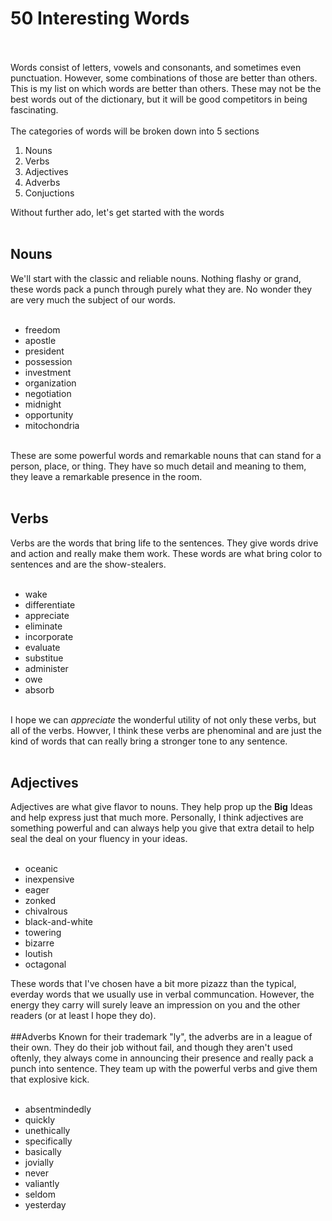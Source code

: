# 50 Interesting Words
<br>
<br>
Words consist of letters, vowels and consonants, and sometimes even punctuation. However, some combinations of those are better than others. This is my list on which words are better than others. These may not be the best words out of the dictionary, but it will be good competitors in being fascinating.
<br>
<br>
The categories of words will be broken down into 5 sections
<ol> 
  <li> Nouns</li>
  <li>Verbs</li>
  <li>Adjectives</li>
  <li>Adverbs</li>
  <li>Conjuctions</li>
</ol>
Without further ado, let's get started with the words
<br>
<br>
<h2> Nouns</h2>
We'll start with the classic and reliable nouns. Nothing flashy or grand, these words pack a punch through purely what they are.
No wonder they are very much the subject of our words.
<br>
<br>
<ul>
  <li>freedom</li>
  <li>apostle</li>
  <li>president</li>
  <li>possession</li>
  <li>investment</li>
  <li>organization</li>
  <li>negotiation</li>
  <li>midnight</li>
  <li>opportunity</li>
  <li>mitochondria</li>
</ul>
<br>
These are some powerful words and remarkable nouns that can stand for a person, place, or thing. They have so much detail and meaning to them, they leave a remarkable presence in the room.
<br>
<br>
<h2>Verbs</h2>
Verbs are the words that bring life to the sentences. They give words drive and action and really make them work. These words are what bring color to sentences and are the show-stealers.
<br>
<br>
<ul>
  <li>wake</li>
  <li>differentiate</li>
  <li>appreciate</li>
  <li>eliminate</li>
  <li>incorporate</li>
  <li>evaluate</li>
  <li>substitue</li>
  <li>administer</li>
  <li>owe</li>
  <li>absorb</li>
</ul>
<br>
I hope we can <em>appreciate</em> the wonderful utility of not only these verbs, but all of the verbs. Howver, I think these verbs are phenominal and are just the kind of words that can really bring a stronger tone to any sentence.
<br>
<br>
<h2>Adjectives</h2>
Adjectives are what give flavor to nouns. They help prop up the <strong>Big</strong> Ideas and help express just that much more. Personally, I think adjectives are something powerful and can always help you give that extra detail to help seal the deal on your fluency in your ideas.
<br>
<br>
<ul>
  <li>oceanic</li>
  <li>inexpensive</li>
  <li>eager</li>
  <li>zonked</li>
  <li>chivalrous</li>
  <li>black-and-white</li>
  <li>towering</li>
  <li>bizarre</li>
  <li>loutish</li>
  <li>octagonal</li>
</ul>
These words that I've chosen have a bit more pizazz than the typical, everday words that we usually use in verbal communcation. However, the energy they carry will surely leave an impression on you and the other readers (or at least I hope they do).
<br>
<br>
##Adverbs
Known for their trademark "ly", the adverbs are in a league of their own. They do their job without fail, and though they aren't used oftenly, they always come in announcing their presence and really pack a punch into sentence. They team up with the powerful verbs and give them that explosive kick.
<br>
<br>
<ul>
  <li>absentmindedly</li>
  <li>quickly</li>
  <li>unethically</li>
  <li>specifically</li>
  <li>basically</li>
  <li>jovially</li>
  <li>never</li>
  <li>valiantly</li>
  <li>seldom</li>
  <li>yesterday</li>
</ul>
